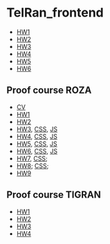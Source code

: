 # TelRan_frontend
- [HW1](https://viktarprof.github.io/TelRan_frontend/Frontend/HomeWork/Hayk/HW1)
- [HW2](https://viktarprof.github.io/TelRan_frontend/Frontend/HomeWork/Hayk/HW2)
- [HW3](https://viktarprof.github.io/TelRan_frontend/Frontend/HomeWork/Hayk/HW3)
- [HW4](https://viktarprof.github.io/TelRan_frontend/Frontend/HomeWork/Hayk/HW4)
- [HW5](https://viktarprof.github.io/TelRan_frontend/Frontend/HomeWork/Hayk/HW5)
- [HW6](https://viktarprof.github.io/TelRan_frontend/Frontend/HomeWork/Hayk/HW6/script)

## Proof course ROZA
- [CV](https://viktarprof.github.io/TelRan_frontend/Frontend/HomeWork/Roza/MyCV)
- [HW1](https://viktarprof.github.io/TelRan_frontend/Frontend/HomeWork/Roza/HW1(таблица))
- [HW2](https://viktarprof.github.io/TelRan_frontend/Frontend/HomeWork/Roza/HW2(смена%20картинок%20при%20нажатии)/Script)
- [HW3](https://viktarprof.github.io/TelRan_frontend/Frontend/HomeWork/Roza/HW3(клавиатура)/index.html), [CSS](https://viktarprof.github.io/TelRan_frontend/Frontend/HomeWork/Roza/HW3(клавиатура)/style/style.css), [JS](https://viktarprof.github.io/TelRan_frontend/Frontend/HomeWork/Roza/HW3(клавиатура)/Script/script.js)
- [HW4](https://viktarprof.github.io/TelRan_frontend/Frontend/HomeWork/Roza/HW4(форма)/index.html), [CSS](https://viktarprof.github.io/TelRan_frontend/Frontend/HomeWork/Roza/HW4(форма)/style/style.css), [JS](https://viktarprof.github.io/TelRan_frontend/Frontend/HomeWork/Roza/HW4(форма)/script/script.js)
- [HW5](https://viktarprof.github.io/TelRan_frontend/Frontend/HomeWork/Roza/HW5(слайдер)/index.html), [CSS](https://viktarprof.github.io/TelRan_frontend/Frontend/HomeWork/Roza/HW5(слайдер)/style/style.css), [JS](https://viktarprof.github.io/TelRan_frontend/Frontend/HomeWork/Roza/HW5(слайдер)/script/script.js)
- [HW6](https://viktarprof.github.io/TelRan_frontend/Frontend/HomeWork/Roza/HW6(игра%20Камень%20ножницы%20бумага%20)/index.html), [CSS](https://viktarprof.github.io/TelRan_frontend/Frontend/HomeWork/Roza/HW6(игра%20Камень%20ножницы%20бумага%20)/style/style.css), [JS](https://viktarprof.github.io/TelRan_frontend/Frontend/HomeWork/Roza/HW6(игра%20Камень%20ножницы%20бумага%20)/script/script.js)
- [HW7](https://viktarprof.github.io/TelRan_frontend/Frontend/HomeWork/Roza/HW7(GRID)/index.html), [CSS](https://viktarprof.github.io/TelRan_frontend/Frontend/HomeWork/Roza/HW7(GRID)/style/style.css);
- [HW8](https://viktarprof.github.io/TelRan_frontend/Frontend/HomeWork/Roza/HW8(верстка%20и%20медиа%20запрос)/index.html); [CSS](https://viktarprof.github.io/TelRan_frontend/Frontend/HomeWork/Roza/HW8(верстка%20и%20медиа%20запрос)/style/style.css);
- [HW9](https://viktarprof.github.io/TelRan_frontend/Frontend/HomeWork/Roza/HW9(методы%20массива)/script/script.js)

## Proof course TIGRAN
- [HW1](https://viktarprof.github.io/TelRan_frontend/Frontend/HomeWork/Tigran/HW1(метод%20string)/script/script.js)
- [HW2](https://viktarprof.github.io/TelRan_frontend/Frontend/HomeWork/Tigran/HW2(DATE)/script/script.js)
- [HW3](https://viktarprof.github.io/TelRan_frontend/Frontend/HomeWork/Tigran/HW3(ООП%2C%20Шаблонизация)/script/script.js)
- [HW4](https://viktarprof.github.io/TelRan_frontend/Frontend/HomeWork/Tigran/HW4(ООП)/script/script.js)
